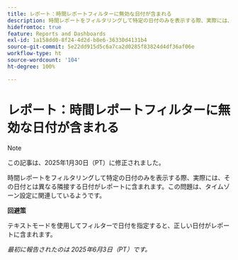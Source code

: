 ```yaml
---
title: レポート：時間レポートフィルターに無効な日付が含まれる
description: 時間レポートをフィルタリングして特定の日付のみを表示する際、実際には、その日付とは異なる隣接する日付がレポートに含まれます。この問題は、タイムゾーン設定に関連しているようです。
hidefromtoc: true
feature: Reports and Dashboards
exl-id: 1a158dd0-8f24-4d2d-b8e6-36330d4131b4
source-git-commit: 5e22dd915d5c6a7ca2d0285f83824d4df36af06e
workflow-type: ht
source-wordcount: '104'
ht-degree: 100%

---
```


# レポート：時間レポートフィルターに無効な日付が含まれる

>[!NOTE]
>
>この記事は、2025年1月30日（PT）に修正されました。

時間レポートをフィルタリングして特定の日付のみを表示する際、実際には、その日付とは異なる隣接する日付がレポートに含まれます。この問題は、タイムゾーン設定に関連しているようです。

**回避策**

テキストモードを使用してフィルターで日付を指定すると、正しい日付がレポートに含まれます。

_最初に報告されたのは 2025年6月3日（PT）です。_
